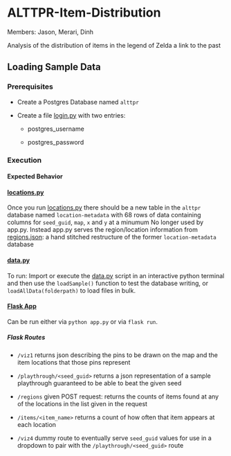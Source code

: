 # ALTTPR-Item-Distribution


Members: Jason, Merari, Dinh

Analysis of the distribution of items in the legend of Zelda a link to the past

## Loading Sample Data

### Prerequisites

- Create a Postgres Database named `alttpr`

- Create a file [login.py](login.py) with two entries:

  - postgres_username

  - postgres_password

### Execution

#### Expected Behavior

#### [locations.py](locations.py)

Once you run [locations.py](locations.py) there should be a new table in the `alttpr` database named `location-metadata` with 68 rows of data containing columns for `seed_guid`, `map`, `x` and `y` at a minumum
No longer used by app.py.   Instead app.py serves the region/location information from [regions.json](resources/regions/regions.json): a hand stitched restructure of the former `location-metadata` database

#### [data.py](data.py)

To run:  Import or execute the [data.py](data.py) script in an interactive python terminal and then use the `loadSample()` function to test the database writing, or `loadAllData(folderpath)` to load files in bulk.  

#### [Flask App](app.py)

Can be run either via `python app.py` or via `flask run`.

##### Flask Routes

- `/viz1` returns json describing the pins to be drawn on the map and the item locations that those pins represent

- `/playthrough/<seed_guid>` returns a json representation of a sample playthrough guaranteed to be able to beat the given seed

- `/regions` given POST request: returns the counts of items found at any of the locations in the list given in the request

- `/items/<item_name>` returns a count of how often that item appears at each location

- `/viz4` dummy route to eventually serve `seed_guid` values for use in a dropdown to pair with the  `/playthrough/<seed_guid>` route

